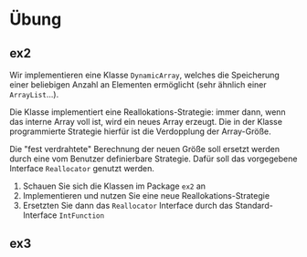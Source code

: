 # Übung

## ex2

Wir implementieren eine Klasse `DynamicArray`, welches die Speicherung einer beliebigen Anzahl
an Elementen ermöglicht (sehr ähnlich einer `ArrayList`...).

Die Klasse implementiert eine Reallokations-Strategie: immer dann, wenn das interne Array voll ist,
wird ein neues Array erzeugt. Die in der Klasse programmierte Strategie hierfür ist die
Verdopplung der Array-Größe.

Die "fest verdrahtete" Berechnung der neuen Größe soll ersetzt werden durch eine vom Benutzer
definierbare Strategie. Dafür soll das vorgegebene Interface `Reallocator` genutzt werden.

1. Schauen Sie sich die Klassen im Package `ex2` an
2. Implementieren und nutzen Sie eine neue Reallokations-Strategie
3. Ersetzten Sie dann das `Reallocator` Interface durch das Standard-Interface `IntFunction`

## ex3